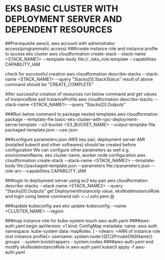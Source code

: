 # EKS BASIC CLUSTER WITH DEPLOYMENT SERVER AND DEPENDENT RESOURCES
##Prerequisite
awscli,
aws account with administrator access(programmatic access)
###create instance role and instance profile to access eks cluster
aws cloudformation create-stack --stack-name <STACK_NAME1> --template-body file://../eks_role.template --capabilities CAPABILITY_IAM

check for successful creation
aws cloudformation   describe-stacks --stack-name <STACK_NAME1> --query "Stacks[0].StackStatus"
result of above command should be "CREATE_COMPLETE"

After successful creation of resources run below command and get values of InstanceRole and InstanceProfile
aws cloudformation   describe-stacks --stack-name <STACK_NAME1> --query "Stacks[0].Outputs"

###Run below command to package nested templates
aws cloudformation package --template-file basic-eks-cluster-with-vpc-deployment-server.template  --s3-bucket <S3_BUCKET_NAME>  --output-template-file packaged-template.json --use-json

###configure parameters.json
AWS key pair, deployment server AMI (installed kubectl and other softwares) should be created before configuration
We can configure other parameters as well e.g. environmentName, eks cluster name, worker node configuration
aws cloudformation create-stack --stack-name <STACK_NAME2> --template-body file://packaged-template.json  --parameters file://parameters.json --role-arn <InstanceRoleArn> --capabilities CAPABILITY_IAM  

###login to deployment server using ec2 key pair
aws cloudformation   describe-stacks --stack-name <STACK_NAME2> --query "Stacks[0].Outputs"
get DeploymentInstanceIp value, eksNodeInstanceRole and login using below command
ssh -i ~/.ssh/<EC2 KeyPair name>.pem <username>@<DeploymentInstanceIp>

###update kubeconfig
aws eks update-kubeconfig --name <CLUSTER_NAME> --region <region>

###map instance role for kube-system
touch aws-auth.yaml
####aws-auth.yaml begin
apiVersion: v1
kind: ConfigMap
metadata:
  name: aws-auth
  namespace: kube-system
data:
  mapRoles: |
    - rolearn: <ARN of instance role (not instance profile)>
      username: system:node:{{EC2PrivateDNSName}}
      groups:
        - system:bootstrappers
        - system:nodes
####aws-auth.yaml end
modify eksNodeInstanceRole in aws-auth.yaml
kubectl apply -f aws-auth.yaml